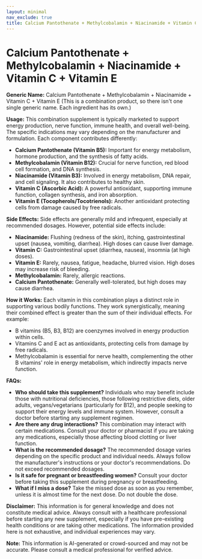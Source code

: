 ```yaml
---
layout: minimal
nav_exclude: true
title: Calcium Pantothenate + Methylcobalamin + Niacinamide + Vitamin C + Vitamin E
---
```


# Calcium Pantothenate + Methylcobalamin + Niacinamide + Vitamin C + Vitamin E

**Generic Name:** Calcium Pantothenate + Methylcobalamin + Niacinamide + Vitamin C + Vitamin E  (This is a combination product, so there isn't one single generic name.  Each ingredient has its own.)

**Usage:** This combination supplement is typically marketed to support energy production, nerve function, immune health, and overall well-being.  The specific indications may vary depending on the manufacturer and formulation.  Each component contributes differently:

* **Calcium Pantothenate (Vitamin B5):**  Important for energy metabolism, hormone production, and the synthesis of fatty acids.
* **Methylcobalamin (Vitamin B12):** Crucial for nerve function, red blood cell formation, and DNA synthesis.
* **Niacinamide (Vitamin B3):**  Involved in energy metabolism, DNA repair, and cell signaling.  It also contributes to healthy skin.
* **Vitamin C (Ascorbic Acid):**  A powerful antioxidant, supporting immune function, collagen synthesis, and iron absorption.
* **Vitamin E (Tocopherols/Tocotrienols):**  Another antioxidant protecting cells from damage caused by free radicals.


**Side Effects:** Side effects are generally mild and infrequent, especially at recommended dosages. However, potential side effects include:

* **Niacinamide:** Flushing (redness of the skin), itching, gastrointestinal upset (nausea, vomiting, diarrhea).  High doses can cause liver damage.
* **Vitamin C:**  Gastrointestinal upset (diarrhea, nausea), insomnia (at high doses).
* **Vitamin E:**  Rarely, nausea, fatigue, headache, blurred vision. High doses may increase risk of bleeding.
* **Methylcobalamin:**  Rarely, allergic reactions.
* **Calcium Pantothenate:**  Generally well-tolerated, but high doses may cause diarrhea.


**How it Works:** Each vitamin in this combination plays a distinct role in supporting various bodily functions.  They work synergistically, meaning their combined effect is greater than the sum of their individual effects.  For example:

* B vitamins (B5, B3, B12) are coenzymes involved in energy production within cells.
* Vitamins C and E act as antioxidants, protecting cells from damage by free radicals.
* Methylcobalamin is essential for nerve health, complementing the other B vitamins' role in energy metabolism, which indirectly impacts nerve function.


**FAQs:**

* **Who should take this supplement?** Individuals who may benefit include those with nutritional deficiencies, those following restrictive diets, older adults, vegans/vegetarians (particularly for B12), and people seeking to support their energy levels and immune system.  However, consult a doctor before starting any supplement regimen.
* **Are there any drug interactions?**  This combination may interact with certain medications. Consult your doctor or pharmacist if you are taking any medications, especially those affecting blood clotting or liver function.
* **What is the recommended dosage?** The recommended dosage varies depending on the specific product and individual needs.  Always follow the manufacturer's instructions or your doctor's recommendations.  Do not exceed recommended dosages.
* **Is it safe for pregnant or breastfeeding women?** Consult your doctor before taking this supplement during pregnancy or breastfeeding.
* **What if I miss a dose?**  Take the missed dose as soon as you remember, unless it is almost time for the next dose.  Do not double the dose.


**Disclaimer:** This information is for general knowledge and does not constitute medical advice.  Always consult with a healthcare professional before starting any new supplement, especially if you have pre-existing health conditions or are taking other medications.  The information provided here is not exhaustive, and individual experiences may vary.


**Note:** This information is AI-generated or crowd-sourced and may not be accurate. Please consult a medical professional for verified advice.